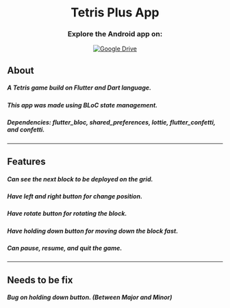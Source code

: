 <div align="center">

<h1>Tetris Plus App</h1>

### Explore the Android app on:
[![Google Drive](https://img.shields.io/badge/google%20Drive-Visit-blue?style=for-the-badge&logo=googledrive)](addlinkhere) 
</div>

## About
##### A Tetris game build on Flutter and Dart language.
##### This app was made using BLoC state management.
##### Dependencies: flutter_bloc, shared_preferences, lottie, flutter_confetti, and confetti.
-------------------------
## Features
##### Can see the next block to be deployed on the grid.
##### Have left and right button for change position.
##### Have rotate button for rotating the block.
##### Have holding down button for moving down the block fast.
##### Can pause, resume, and quit the game.
------------------------
## Needs to be fix
##### Bug on holding down button. (Between Major and Minor)
